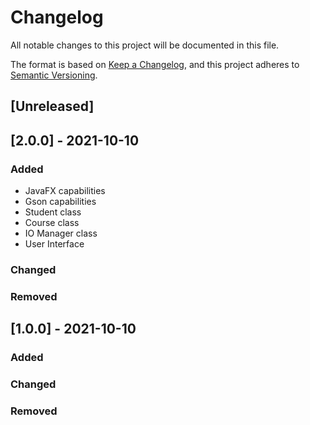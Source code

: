 # Changelog
All notable changes to this project will be documented in this file.

The format is based on [Keep a Changelog](https://keepachangelog.com/en/1.0.0/),
and this project adheres to [Semantic Versioning](https://semver.org/spec/v2.0.0.html).

## [Unreleased]

## [2.0.0] - 2021-10-10

### Added
 - JavaFX capabilities
 - Gson capabilities
 - Student class
 - Course class
 - IO Manager class
 - User Interface

### Changed


### Removed

## [1.0.0] - 2021-10-10

### Added


### Changed


### Removed
